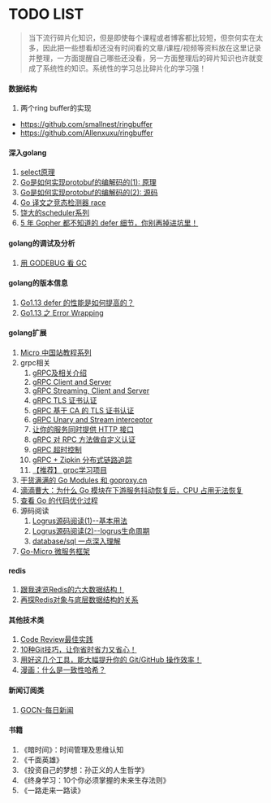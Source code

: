 # TODO LIST

> 当下流行碎片化知识，但是即使每个课程或者博客都比较短，但奈何实在太多，因此把一些想看却还没有时间看的文章/课程/视频等资料放在这里记录并整理，一方面提醒自己哪些还没看，另一方面整理后的碎片知识也许就变成了系统性的知识。系统性的学习总比碎片化的学习强！

#### 数据结构
1. 两个ring buffer的实现
  - https://github.com/smallnest/ringbuffer
  - https://github.com/Allenxuxu/ringbuffer

#### 深入golang
1. [select原理](https://mp.weixin.qq.com/s?__biz=MzUzMjk0ODI0OA==&mid=2247483732&idx=1&sn=7eca3285276f9e7614ac20ae08805b5a&chksm=faaa3523cdddbc35bb992c3bc3b1608f7cfebf3ce43401f0df4e87effdf58193cd2c6653b1d5&mpshare=1&scene=24&srcid=0904jYtswBdcxmrNeI8GKdKH&sharer_sharetime=1567532080258&sharer_shareid=f5e47e146b50b09fca018057d1452bcd&key=e569ae84dd481d07f85a13fefd00aa8a52f7c57c85f327e2a5f88ace4fa309f865ad0a53ea996bc3270566204fca7f50d9987f033192a92edd39d1d311543542fd6819c43522cd032d5c981d9ce2dec6&ascene=14&uin=MjEwMjA3MTA2NQ%3D%3D&devicetype=Windows+10&version=62060834&lang=zh_CN&pass_ticket=R7gtyq4ShZYwJgyj%2FYXaxsLmh40yuZ9uIZiA3hVA%2BZv0MfrGmFjE%2F1YakT1725DU)
2. [Go是如何实现protobuf的编解码的(1): 原理](https://mp.weixin.qq.com/s?__biz=Mzg3MTA0NDQ1OQ==&mid=2247483962&idx=1&sn=cd099a59b3e2ed2d3b703d22c342420d&chksm=ce85c63ef9f24f2840f5f2682c9f720a20c0bd3c1364ac26d73b6f0a14828ff64bce13c87649&mpshare=1&scene=1&srcid=&sharer_sharetime=1567830487273&sharer_shareid=809f56b7015080ad6ccaa86b44668d0d&key=cf5b62dfad07411d207b9060dfcc28571b5bf34a47fd24f5dbb50b242952bcd6e8d3decab044e76bd70dcb67626817e8e935fe0aad36bc969423a379e58f320e3c2cc5d006943b97d310bf65be27de11&ascene=14&uin=MjEwMjA3MTA2NQ%3D%3D&devicetype=Windows+10&version=62060834&lang=zh_CN&pass_ticket=MnJEMkpzTMy9OiVp7GaTUeMpO1xyBThSfzBpdiUHQxLkK2vHGYgCtxxwKY2gwcnl)
3. [Go是如何实现protobuf的编解码的(2): 源码](https://mp.weixin.qq.com/s?__biz=Mzg3MTA0NDQ1OQ==&mid=2247483967&idx=1&sn=66795ed9221aa068e7d22965a2d65c80&chksm=ce85c63bf9f24f2dbdaa3d542be65db804c1ba10344c0d096bfef1053176b47af0a3c86745e2&mpshare=1&scene=1&srcid=&sharer_sharetime=1567904168255&sharer_shareid=d4327b643a49d77dba82ac9630233b4f&key=2bbffe7bbfb7d31b5af464700b4977b5a6f4306ca79488ff25fc9471e95a1659cf3283f54f48db96b75ee1a18cae8da7a321678e25d1154d498b80511fdff54a78c424724eb335a32414760396be6809&ascene=1&uin=MjEwMjA3MTA2NQ%3D%3D&devicetype=Windows+10&version=62060834&lang=zh_CN&pass_ticket=8WUrobpuNrPfm7HKsv6WrWfNSgJJZSezzge9EW%2Fpe6px7oD6QI4EuXBlCUpglQQ2)
3. [Go 译文之竞态检测器 race](https://mp.weixin.qq.com/s?__biz=MzI0MzE2NTY2MA==&mid=2649940632&idx=1&sn=bcb0bbfe92f47c567799516259cb1d59&chksm=f177722bc600fb3d9c388677d0343c5ed20b61f8ea9e3546af7a62f5e8b07ab10f0326997f94&mpshare=1&scene=24&srcid=&sharer_sharetime=1567775932262&sharer_shareid=f5e47e146b50b09fca018057d1452bcd&key=d67a32a1db8c2139adf8601428cd8cd514fee89cb39316c3b7ced4c34060d9934bf4fbd4983f8881722cbe7751a136d1dae8cccc5c4032eebeb488a2e206a7ee115f60ce809e607006523e004a3873f1&ascene=14&uin=MjEwMjA3MTA2NQ%3D%3D&devicetype=Windows+10&version=62060834&lang=zh_CN&pass_ticket=MnJEMkpzTMy9OiVp7GaTUeMpO1xyBThSfzBpdiUHQxLkK2vHGYgCtxxwKY2gwcnl)
4. [饶大的scheduler系列](https://mp.weixin.qq.com/s?__biz=MjM5MDUwNTQwMQ==&mid=2257483897&idx=1&sn=03a195cdcbaaa57bc1950e0d8b565e7d&chksm=a53918af924e91b963d694925ae502450d49d68e8a9d3459294302557e2ed0a027b42ae20b7c&mpshare=1&scene=1&srcid=&sharer_sharetime=1567388640887&sharer_shareid=4317d953c0b80e400bcd56fdb955a3af&key=d67a32a1db8c21395e5534907e4e35b9a90d6b84ae38ff0ea33982b5f81e09ddf30240a50103266c4b9c8843d8362e2238f00964e6f84a892d813619d221df87e14b6fb451c5de255fdf21e88ea84d6c&ascene=1&uin=MjEwMjA3MTA2NQ%3D%3D&devicetype=Windows+10&version=62060834&lang=zh_CN&pass_ticket=MnJEMkpzTMy9OiVp7GaTUeMpO1xyBThSfzBpdiUHQxLkK2vHGYgCtxxwKY2gwcnl)
5. [5 年 Gopher 都不知道的 defer 细节，你别再掉进坑里！](https://mp.weixin.qq.com/s?__biz=MzI2MDA1MTcxMg==&mid=2648466918&idx=2&sn=151a8135f22563b7b97bf01ff480497b&chksm=f2474389c530ca9f3dc2ae1124e4e5ed3db4c45096924265bccfcb8908a829b9207b0dd26047&mpshare=1&scene=1&srcid=&sharer_sharetime=1568076039505&sharer_shareid=aabf407a53b68b7378a4b2b1c206899e&key=cf5b62dfad07411d2b972e8a26a51f4eb9177b50b67b494fe72f78208346633a078c4ae4b7d0f991669dda93b4ad14b472c227bf7c589f7afe1e467c6ac1aee03d3a85d6c37ed5dc1cea448970c6d041&ascene=14&uin=MjEwMjA3MTA2NQ%3D%3D&devicetype=Windows+10&version=62060834&lang=zh_CN&pass_ticket=H7vHrl0oPGzlWUNHrC2S96YOphNs%2BuM79UwJjNfT04LcGzrnfUZa%2FZk7O3Scj9%2Fz)

#### golang的调试及分析
1. [用 GODEBUG 看 GC](https://mp.weixin.qq.com/s?__biz=MzU3Mzk5OTk1OQ==&mid=2247483679&idx=1&sn=aac06a80e7b469bedfff3e1b51e25d41&chksm=fd385f27ca4fd631161229e61b4e34e55b14e47a342d312ae5d906e55f13155fea910dfad9a2&mpshare=1&scene=1&srcid=&sharer_sharetime=1567347172289&sharer_shareid=809f56b7015080ad6ccaa86b44668d0d#rd)

#### golang的版本信息
1. [Go1.13 defer 的性能是如何提高的？](https://mp.weixin.qq.com/s?__biz=MzU3Mzk5OTk1OQ==&mid=2247483707&idx=1&sn=9e13518823310cb79d540383e93e8bc8&chksm=fd385f03ca4fd615a9c06d2b61864cc91ab3071767e46116203f31888ffb3cf6980bed45f918&mpshare=1&scene=1&srcid=&sharer_sharetime=1567836859547&sharer_shareid=809f56b7015080ad6ccaa86b44668d0d&key=8808a99ca3b21607ecf26b5ccbc79071041e148034efcf59ca04faaa6505080e10d64d58410f62477dce89013dcb3243e439e89716282ea19777c5c67f2b1e030523b4b519765141729a05f4a2881849&ascene=1&uin=MjEwMjA3MTA2NQ%3D%3D&devicetype=Windows+10&version=62060834&lang=zh_CN&pass_ticket=MnJEMkpzTMy9OiVp7GaTUeMpO1xyBThSfzBpdiUHQxLkK2vHGYgCtxxwKY2gwcnl)
2. [Go1.13 之 Error Wrapping](https://mp.weixin.qq.com/s?__biz=MzIyMTY3NDI3Ng==&mid=2247483704&idx=1&sn=5edacc953d72da750b482cdcec200673&chksm=e8386f73df4fe66528495c6378af99175b6a55a36fa7260cb2fbba0820cf6561f08fd01aa80a&mpshare=1&scene=1&srcid=&sharer_sharetime=1567748010592&sharer_shareid=f5e47e146b50b09fca018057d1452bcd&key=cf5b62dfad07411d05d4b111d75b276649bd0a16d58a75adea97bd78c9e938c490cbae7b0120f4b4db8b618f95cda7e8785abec74a8997084a4c0cfaa62ce2c58e21fffdaeb7e3ef8f6eb0e5550e422b&ascene=1&uin=MjEwMjA3MTA2NQ%3D%3D&devicetype=Windows+10&version=62060834&lang=zh_CN&pass_ticket=MnJEMkpzTMy9OiVp7GaTUeMpO1xyBThSfzBpdiUHQxLkK2vHGYgCtxxwKY2gwcnl)

#### golang扩展
1. [Micro 中国站教程系列](https://github.com/micro-in-cn/tutorials)
2. grpc相关
    1. [gRPC及相关介绍](https://mp.weixin.qq.com/s/qrKXRri3OcKPAfsxzPxVgA)
    2. [gRPC Client and Server](https://mp.weixin.qq.com/s/zfOmQH7yNCtR8D3Uj8qFEw)
    3. [gRPC Streaming, Client and Server](https://mp.weixin.qq.com/s/4HqHyRHb-uN7-I4_15lC1g)
    3. [gRPC TLS 证书认证](https://mp.weixin.qq.com/s/UUUoX-WlhOxmSqJOBczajg)
    3. [gRPC 基于 CA 的 TLS 证书认证](https://mp.weixin.qq.com/s/gbaYe9X7FKTg-Fn-JTFKqQ)
    3. [gRPC Unary and Stream interceptor](https://mp.weixin.qq.com/s/ahxXBmpA9yCD9vFp0SslSg)
    3. [让你的服务同时提供 HTTP 接口](https://mp.weixin.qq.com/s/XgfpZQNriVl3Yr5ZRpvLfg)
    4. [gRPC 对 RPC 方法做自定义认证](https://mp.weixin.qq.com/s?__biz=MzAwNzEzNDMyNg==&mid=2247483743&idx=1&sn=84e1d5950bfee189f76a02bb249fedd4&chksm=9b038c46ac7405507736577c09278f791f27d687c1382ed8576b1ef231866082a2ecc8d02b24&mpshare=1&scene=1&srcid=&sharer_sharetime=1570724785550&sharer_shareid=f5e47e146b50b09fca018057d1452bcd&key=8808a99ca3b21607e8fc5e4712c78f0da886cc52117a0423bef7348dfc10ec4a45102a4fb426f31935243368af2c6412465a71b53d5ca454498d98a04a380809749034fc0e6b78b8b652bfcab048a1cb&ascene=1&uin=MjEwMjA3MTA2NQ%3D%3D&devicetype=Windows+10&version=62060833&lang=zh_CN&pass_ticket=9NB6ikjVZBj0fBC38cvWzKUqK8y97u%2FOnvkwcAHDzR%2FIirdR%2B4LEBsgOgIWb8QYR)
    5. [gRPC 超时控制](https://mp.weixin.qq.com/s?__biz=MzAwNzEzNDMyNg==&mid=2247483743&idx=2&sn=3f3d3648a93ec5a20595f2408f721994&chksm=9b038c46ac740550247ebe24272ba9d17fb91582b01356e8bb98f6b2af033e0c2102437ae488&mpshare=1&scene=1&srcid=&sharer_sharetime=1570724793757&sharer_shareid=f5e47e146b50b09fca018057d1452bcd&key=8808a99ca3b216077d7f3eea3116e390d5f7a999db95ab58db1e489102d7652a84e9c84eeddfed9a166a574a2cd168d605c43991f566e16d783a55b537824879f2a4466678de1a49347e49f4607b2f0e&ascene=1&uin=MjEwMjA3MTA2NQ%3D%3D&devicetype=Windows+10&version=62060833&lang=zh_CN&pass_ticket=9NB6ikjVZBj0fBC38cvWzKUqK8y97u%2FOnvkwcAHDzR%2FIirdR%2B4LEBsgOgIWb8QYR)
    6. [gRPC + Zipkin 分布式链路追踪](https://mp.weixin.qq.com/s?__biz=MzAwNzEzNDMyNg==&mid=2247483743&idx=3&sn=ae8da20c3b50ab1e36dde5032f7a5697&chksm=9b038c46ac74055084252ab681372c1a42e1e9bfec52d5bc78daa7b67aaa8d6a3ad07c163d14&mpshare=1&scene=1&srcid=&sharer_sharetime=1570724800707&sharer_shareid=f5e47e146b50b09fca018057d1452bcd&key=b97804376b1264afeba2f0554af1084b233b7d754a768e6f94f62e414461ad45f1e77597eca99dac982283c777da04ef154f1512505764b091b369ed7dfb17790fa1adf27b9e2d2ee1ae9f90b3f970bc&ascene=1&uin=MjEwMjA3MTA2NQ%3D%3D&devicetype=Windows+10&version=62060833&lang=zh_CN&pass_ticket=9NB6ikjVZBj0fBC38cvWzKUqK8y97u%2FOnvkwcAHDzR%2FIirdR%2B4LEBsgOgIWb8QYR)
    7. [【推荐】 grpc学习项目](https://github.com/developer-learning/night-reading-go/issues/477)
3. [干货满满的 Go Modules 和 goproxy.cn](https://mp.weixin.qq.com/s/AsdCDodxZFxs2SkhSwOvpg)
4. [滴滴曹大：为什么 Go 模块在下游服务抖动恢复后，CPU 占用无法恢复](https://mp.weixin.qq.com/s/g-qpdwTj4H4cLwVUnYySfQ)
5. [查看 Go 的代码优化过程](http://xargin.com/go-compiler-opt/)
6. 源码阅读
    1. [Logrus源码阅读(1)--基本用法](https://mp.weixin.qq.com/s/bFfJ4Ip726HrM32jXmMIcw)
    1. [Logrus源码阅读(2)--logrus生命周期](https://mp.weixin.qq.com/s/jBs26-K60oodMOJ2Q439OA)
    2. [database/sql 一点深入理解](https://michaelyou.github.io/2018/03/30/database-sql-%E4%B8%80%E7%82%B9%E6%B7%B1%E5%85%A5%E7%90%86%E8%A7%A3/)
7. [Go-Micro 微服务框架](https://github.com/developer-learning/night-reading-go/issues/457)
#### redis
1. [跟我速览Redis的六大数据结构！](https://mp.weixin.qq.com/s?__biz=MzU4NzkzOTQwNQ==&mid=2247483671&idx=1&sn=7f8b23127ff11dc0563b04b2f792567d&chksm=fde52a35ca92a3234e326b5b8d46ddc0e3edafd7cf3bd406db44d1f16ea30c726ded4b1ac60c&mpshare=1&scene=1&srcid=&sharer_sharetime=1569038561189&sharer_shareid=432a9c12c6e933b28040c556b91caa5c&key=8808a99ca3b216073ed531805231fac35e41cae4d7f0ead9f5533d058095bdd9625f4cf9e9842a734b6ab9f1311cca757b2bd31fcc63a4b0f9fc368898fd260f7777960b1374b9d6cec6cd8f3448f3df&ascene=14&uin=MjEwMjA3MTA2NQ%3D%3D&devicetype=Windows+10&version=62060739&lang=zh_CN&pass_ticket=j76z26tVYd%2Bn7NpexuzzRekCddGw5MKDDqkXpUXDudb0OrZb%2FgocF9rp4l%2Bvo%2Bhr)
2. [再探Redis对象与底层数据结构的关系](https://mp.weixin.qq.com/s?__biz=MzU4NzkzOTQwNQ==&mid=2247483691&idx=1&sn=e7a9bef58b7dc73e4a68cf64a3b80560&chksm=fde52a09ca92a31f45d3f7f989e45dc6e4f8c0738be0b5f5719d757b69ba1cf880ae3367d10f&mpshare=1&scene=1&srcid=&sharer_sharetime=1569667708429&sharer_shareid=432a9c12c6e933b28040c556b91caa5c&key=b97804376b1264af76d679e2ccbd689f2958c2e3d705774b95c8dd09ac412e94e318fa9e530cf0a7c2775a1d3d28185615d2609ffab713f1a53126422a953334f4a6ca24df18dde7829f3699a61e63ab&ascene=1&uin=MjEwMjA3MTA2NQ%3D%3D&devicetype=Windows+10&version=62060833&lang=zh_CN&pass_ticket=9NB6ikjVZBj0fBC38cvWzKUqK8y97u%2FOnvkwcAHDzR%2FIirdR%2B4LEBsgOgIWb8QYR)
#### 其他技术类
1. [Code Review最佳实践](https://mp.weixin.qq.com/s?__biz=MzI1NDQ3MjQxNA==&mid=2247489898&idx=1&sn=5c5e41a0f695649046de3db1b1810df5&chksm=e9c5e0dbdeb269cd52f798c675f58295ad0f632283c0fb07db4140949c72796deed7dfe7d434&mpshare=1&scene=1&srcid=&sharer_sharetime=1567063039500&sharer_shareid=f5e47e146b50b09fca018057d1452bcd&key=d67a32a1db8c2139ca9471bce8b2f4df4d78fdfa9be1742899f74bdc05305e0af1355e64adec8c5a1c558566f68274f960e56dd24afb5d0a71e3f6759493e674dac5fa5167d8af81708fbf437cc079f6&ascene=1&uin=MjEwMjA3MTA2NQ%3D%3D&devicetype=Windows+10&version=62060834&lang=zh_CN&pass_ticket=MnJEMkpzTMy9OiVp7GaTUeMpO1xyBThSfzBpdiUHQxLkK2vHGYgCtxxwKY2gwcnl)
2. [10种Git技巧，让你省时省力又省心！](https://mp.weixin.qq.com/s?__biz=MzIxODM4MjA5MA==&mid=2247490747&idx=1&sn=659415dda67813229d9e22ea6f3feb3a&chksm=97ea36dea09dbfc8403ac08354fc2e424d129535514b3d5e5437cf09066b32967ef0221f43bb&mpshare=1&scene=1&srcid=&sharer_sharetime=1567925170115&sharer_shareid=f5e47e146b50b09fca018057d1452bcd&key=cf5b62dfad07411d5f8f76a8b4d067fadac9a4500e3dcd5b96ddb9d58c7f9c344ec6d04a70566d51d0884217869202f51904a7136f8a80183cb8dd6b5a8e2f64b41b7388b49772c5f99de2eecc5d12a7&ascene=1&uin=MjEwMjA3MTA2NQ%3D%3D&devicetype=Windows+10&version=62060834&lang=zh_CN&pass_ticket=8WUrobpuNrPfm7HKsv6WrWfNSgJJZSezzge9EW%2Fpe6px7oD6QI4EuXBlCUpglQQ2)
2. [用好这几个工具，能大幅提升你的 Git/GitHub 操作效率！](https://mp.weixin.qq.com/s?__biz=MzAxOTcxNTIwNQ==&mid=2457915558&idx=1&sn=de0cdcb9fb199162ffe565e371b3dbf4&chksm=8cb6b54cbbc13c5ad737e415bacd9a0d1e2d35faa3d887ef8e918da1078f93f4799a162e9b53&mpshare=1&scene=1&srcid=0930ddlPECNDeLYXHCMnOexj&sharer_sharetime=1569807676218&sharer_shareid=f5e47e146b50b09fca018057d1452bcd&key=cf5b62dfad07411d00d326c71073d231a535b6eab31e0d0fae669df47157cfffea15b348477e1e91fe9bc4c64c6bf87abf62627571d85cfd5b3175b06843a4c84079cd0997ca51169d83d658901ddf7e&ascene=1&uin=MjEwMjA3MTA2NQ%3D%3D&devicetype=Windows+10&version=62060833&lang=zh_CN&pass_ticket=9NB6ikjVZBj0fBC38cvWzKUqK8y97u%2FOnvkwcAHDzR%2FIirdR%2B4LEBsgOgIWb8QYR)
3. [漫画：什么是一致性哈希？](https://mp.weixin.qq.com/s?__biz=MzIxMjE5MTE1Nw==&mid=2653191083&idx=1&sn=c68c8bb7e18c4d46b85666be10e9ef50&chksm=8c990971bbee80675b6cd0ac3c2c17546cd434c3636616e559ca5cf10d1815c3aed24bfd3c83&mpshare=1&scene=1&srcid=0922wXVZ3JY6uXV3yQLvRlt7&sharer_sharetime=1569117516204&sharer_shareid=db545659f468f617db52f332af2d0589&key=e16964c072f0d5a75ad434b3239683735351002310d123ac126c851e95b7c64df543a65a758d6c11847d20abf31e49fb88aa2349e1b84bd058b94f84b092d11b146a0c0ec1123793800b7bbbbaf1648a&ascene=14&uin=MjEwMjA3MTA2NQ%3D%3D&devicetype=Windows+10&version=62060739&lang=zh_CN&pass_ticket=j76z26tVYd%2Bn7NpexuzzRekCddGw5MKDDqkXpUXDudb0OrZb%2FgocF9rp4l%2Bvo%2Bhr)

#### 新闻订阅类

1. [GOCN-每日新闻](https://gocn.vip/topic/%E6%AF%8F%E6%97%A5%E6%96%B0%E9%97%BB)

#### 书籍
1. 《暗时间》：时间管理及思维认知
2. 《千面英雄》
3. 《投资自己的梦想：孙正义的人生哲学》
4. 《终身学习：10个你必须掌握的未来生存法则》
5. 《一路走来一路读》
